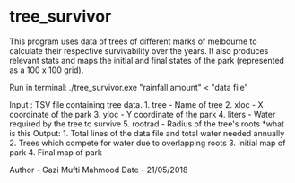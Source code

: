 # tree_survivor

This program uses data of trees of different marks of melbourne to calculate their respective survivability over the years. It also produces relevant stats and maps the initial and final states of the park (represented as a 100 x 100 grid).

Run in terminal: ./tree_survivor.exe "rainfall amount" < "data file"

Input : TSV file containing tree data.
        1. tree     - Name of tree 
        2. xloc     - X coordinate of the park
        3. yloc     - Y coordinate of the park
        4. liters   - Water required by the tree to survive
        5. rootrad  - Radius of the tree's roots
        *what is this
Output: 1. Total lines of the data file and total water needed annually
        2. Trees which compete for water due to overlapping roots
        3. Initial map of park
        4. Final map of park

Author  - Gazi Mufti Mahmood
Date    - 21/05/2018
